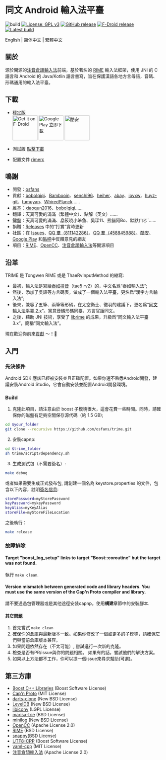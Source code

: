 # 同文 Android 輸入法平臺
![build](https://github.com/osfans/trime/actions/workflows/commit-ci.yml/badge.svg?branch=develop)
[![License: GPL v3](https://img.shields.io/badge/License-GPL%20v3-blue.svg)](https://www.gnu.org/licenses/gpl-3.0)
[![GitHub release](https://img.shields.io/github/release/osfans/trime.svg)](https://github.com/osfans/trime/releases)
[![F-Droid release](https://img.shields.io/f-droid/v/com.osfans.trime.svg)](https://f-droid.org/packages/com.osfans.trime)
[![Latest build](https://img.shields.io/github/last-commit/osfans/trime.svg)](http://osfans.github.io/trime/)

[English](README.md) | [简体中文](README_sc.md) | [繁體中文](README_tc.md)

## 關於

源於開源的[注音倉頡輸入法]前端，基於著名的 [RIME] 輸入法框架，使用 JNI 的 C 語言和 Android 的 Java/Kotlin 語言書寫，旨在保護漢語各地方言母語，音碼、形碼通用的輸入法平臺。

## 下載
- 穩定版 <br>
[<img alt='Get it on F-Droid' src='https://fdroid.gitlab.io/artwork/badge/get-it-on.png' height='80px'/>](https://f-droid.org/packages/com.osfans.trime)
[<img alt='Google Play 立即下載' src='https://play.google.com/intl/en_us/badges/images/generic/zh-tw_badge_web_generic.png' height='80px'/>](https://play.google.com/store/apps/details?id=com.osfans.trime)
[<img alt='酷安' src='https://static.coolapk.com/static/web/v8/img/icon.png' height='80px'/>](https://www.coolapk.com/apk/com.osfans.trime)

- 測試版 [點擊下載](https://github.com/osfans/trime/actions)

- 配置文件 [rimerc](https://github.com/Bambooin/rimerc)

## 鳴謝
- 開發：[osfans](https://github.com/osfans)
- 貢獻：[boboIqiqi](https://github.com/boboIqiqi)、[Bambooin](https://github.com/Bambooin)、[senchi96](https://github.com/senchi96)、[heiher](https://github.com/heiher)、[abay](https://github.com/a342191555)、[iovxw](https://github.com/iovxw)、[huyz-git](https://github.com/huyz-git)、[tumuyan](https://github.com/tumuyan)、[WhiredPlanck](https://github.com/WhiredPlanck)......
- [維基](https://github.com/osfans/trime/wiki)：[xiaoqun2016](https://github.com/xiaoqun2016)、[boboIqiqi](https://github.com/boboIqiqi)......
- 翻譯：天真可愛的滿滿（繁體中文）、點解（英文）......
- 鍵盤：天真可愛的滿滿、皛筱晓小笨鱼、吴琛11、熊貓阿Bo、默默ㄇㄛˋ......
- 捐贈：[Releases](https://github.com/osfans/trime/releases) 中的“打賞”實時更新
- 社區：在 [Issues](https://github.com/osfans/trime/issues)、[QQ 羣（811142286）](https://jq.qq.com/?_wv=1027&k=AXdR80HN)、[QQ 羣（458845988）](https://jq.qq.com/?_wv=1027&k=n6xT4G3q)、[酷安](http://www.coolapk.com/apk/com.osfans.trime)、[Google Play](https://play.google.com/store/apps/details?id=com.osfans.trime) 和[貼吧](http://tieba.baidu.com/f?kw=rime)中反饋意見的網友
- 項目：[RIME]、[OpenCC]、[注音倉頡輸入法]等開源項目

## 沿革
TRIME 是 Tongwen RIME 或是 ThaeRvInputMethod 的縮寫:
- 最初，輸入法是寫給[泰如拼音](http://taerv.nguyoeh.com/ime/)（tae5 rv2）的，中文名爲“泰如輸入法”;
- 然後，添加了吳語等方言碼表，做成了一個輸入法平臺，更名爲“漢字方言輸入法”;
- 後來，兼容了五筆、兩筆等形碼，在太空衛士、徵羽的建議下，更名爲“[同文輸入法平臺 2.x](https://github.com/osfans/trime-legacy)”。寓意音碼形碼同臺，方言官話同文。
- 之後，藉助 JNI 技術，享受了 [librime](https://github.com/rime/librime) 的成果，升級爲“同文輸入法平臺 3.x”，簡稱“同文輸入法”。

現在歡迎你前來[貢獻](CONTRIBUTING.md) ～！:tada:

## 入門

### 先決條件

Android SDK 應該已經被安裝並且正確配置。如果你還不熟悉Android開發，建議安裝Android Studio，它會自動安裝並配置Android開發環境。

### Build

1. 克隆此項目，請注意由於 boost 子模塊很大，這會花費一些時間。同時，請確保你的磁盤有足夠空間保存源代碼（約 1.5 GB);

```bash
cd $your_folder
git clone --recursive https://github.com/osfans/trime.git
```

2. 安裝capnp:
```bash
cd $trime_folder
sh trime/script/dependency.sh
```

3. 生成測試包（不需要簽名）:

```bash
make debug
```

或者如果需要生成正式發布包, 請創建一個名為 keystore.properties 的文件，包含以下內容，註明[簽名信息](https://developer.android.com/studio/publish/app-signing.html):

```bash
storePassword=myStorePassword
keyPassword=mykeyPassword
keyAlias=myKeyAlias
storeFile=myStoreFileLocation
```

之後執行：

```bash
make release
```

### 故障排除

#### Target "boost_log_setup" links to target "Boost::coroutine" but the target was not found.

執行 `make clean`.

#### Version mismatch between generated code and library headers. You must use the same version of the Cap'n Proto compiler and library.

請不要通過包管理器或是其他途徑安裝capnp。使用**構建**章節中的安裝腳本.

#### 其它問題

1. 首先嘗試 `make clean`
2. 確保你的倉庫與最新版本一致。如果你修改了一個或更多的子模塊，請確保它們與當前倉庫版本兼容。
3. 如果問題依然存在（不太可能）, 嘗試進行一次新的克隆。
4. 檢查是否有PR/issue與你的問題相關。 如果有的話，嘗試他們的解決方案。
5. 如果以上方法都不工作，你可以提一個issue來尋求幫助(可選)。

## 第三方庫
- [Boost C++ Libraries](https://www.boost.org/) (Boost Software License)
- [Cap'n Proto](https://capnproto.org/) (MIT License)
- [darts-clone](https://github.com/s-yata/darts-clone) (New BSD License)
- [LevelDB](https://github.com/google/leveldb) (New BSD License)
- [libiconv](https://www.gnu.org/software/libiconv/) (LGPL License)
- [marisa-trie](https://github.com/s-yata/marisa-trie) (BSD License)
- [minilog](http://ceres-solver.org/) (New BSD License)
- [OpenCC](https://github.com/BYVoid/OpenCC) (Apache License 2.0)
- [RIME](https://rime.im) (BSD License)
- [snappy](https://github.com/google/snappy)(BSD License)
- [UTF8-CPP](http://utfcpp.sourceforge.net/) (Boost Software License)
- [yaml-cpp](https://github.com/jbeder/yaml-cpp) (MIT License)
- [注音倉頡輸入法](https://code.google.com/p/android-traditional-chinese-ime/) (Apache License 2.0)

[注音倉頡輸入法]: https://code.google.com/p/android-traditional-chinese-ime/
[RIME]: http://rime.im
[OpenCC]: https://github.com/BYVoid/OpenCC
